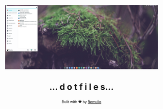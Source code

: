 <div align="center">
    <img src="https://github.com/hiukky/dotfiles/blob/master/assets/setup.png"/>
    <h1> ... d o t f i l e s... </h1>
</div>

<div align="center">
  <sub>Built with ❤︎ by
  <a href="https://github.com/hiukky">Romullo</a>
  <br><br>
</div>